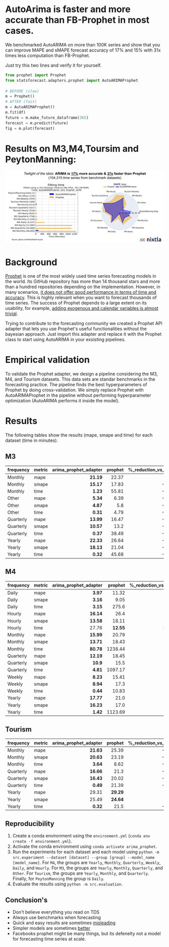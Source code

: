 # AutoArima is faster and more accurate than FB-Prophet in most cases.

We benchmarked AutoARIMA on more than 100K series and show that you can improve MAPE and sMAPE forecast accuracy of 17% and 15% with 31x times less computation than FB-Prophet. 

Just try this two lines and verify it for yourself.

```python
from prophet import Prophet
from statsforecast.adapters.prophet import AutoARIMAProphet

# BEFORE (slow)
m = Prophet()
# AFTER (fast)
m = AutoARIMAProphet()
m.fit(df)
future = m.make_future_dataframe(365)
forecast = m.predict(future)
fig = m.plot(forecast)
```
# Results on M3,M4,Toursim and PeytonManning: 

![comparison](./comparison.png)



# Background

[Prophet](https://github.com/facebook/prophet) is one of the most widely used time series forecasting models in the world. Its GitHub repository has more than 14 thousand stars and more than a hundred repositories depending on the implementation. However, in many scenarios, [it does not offer good performance in terms of time and accuracy](https://analyticsindiamag.com/why-are-people-bashing-facebook-prophet/). This is highly relevant when you want to forecast thousands of time series. The success of Prophet depends to a large extent on its usability, for example, [adding exogenous and calendar variables is almost trivial](https://facebook.github.io/prophet/docs/seasonality,_holiday_effects,_and_regressors.html). 

Trying to contribute to the forecasting community we created a Prophet API adapter that lets you use Prophet's useful functionalities without the bayesian approach. Just import this adapter and replace it with the Prophet class to start using AutoARIMA in your exsisting pipelines.


# Empirical validation

To validate the Prophet adapter, we design a pipeline considering the M3, M4, and Tourism datasets. This data sets are standar benchmarks in the forecasting practice. The pipeline finds the best hyperparameters of Prophet by doing cross-validation. We simply replace Prophet with AutoARIMAProphet in the pipeline without performing hyperparameter optimization (AutoARIMA performs it inside the model).

# Results 

The following tables show the results (mape, smape and time) for each dataset (time in minutes). 

## M3

| frequency   | metric   | arima_prophet_adapter   |   prophet | %_reduction_vs_prophet   |
|:------------|:---------|------------------------:|----------:|-------------------------:|
| Monthly     | mape     | **21.19**               |     22.37 | -5.27%                   |
| Monthly     | smape    | **15.17**               |     17.83 | -14.92%                  |
| Monthly     | time     | **1.23**                |     55.81 | -97.80%                  |
| Other       | mape     | **5.34**                |      6.39 | -16.43%                  |
| Other       | smape    | **4.87**                |      5.8  | -16.03%                  |
| Other       | time     | **0.31**                |      4.79 | -93.53%                  |
| Quarterly   | mape     | **13.99**               |     16.47 | -15.06%                  |
| Quarterly   | smape    | **10.57**               |     13.2  | -19.92%                  |
| Quarterly   | time     | **0.37**                |     38.49 | -99.04%                  |
| Yearly      | mape     | **22.33**               |     26.64 | -16.18%                  |
| Yearly      | smape    | **18.13**               |     21.04 | -13.83%                  |
| Yearly      | time     | **0.32**                |     45.68 | -99.30%                  |

## M4

| frequency   | metric   | arima_prophet_adapter   | prophet   | %_reduction_vs_prophet   |
|:------------|:---------|------------------------:|----------:|-------------------------:|
| Daily       | mape     | **3.97**                | 11.32     | -64.93%                  |
| Daily       | smape    | **3.16**                | 9.05      | -65.08%                  |
| Daily       | time     | **3.15**                | 275.6     | -98.86%                  |
| Hourly      | mape     | **16.14**               | 26.4      | -38.86%                  |
| Hourly      | smape    | **13.58**               | 18.11     | -25.01%                  |
| Hourly      | time     | 27.76                   | **12.55** | 121.20%                  |
| Monthly     | mape     | **15.99**               | 20.79     | -23.09%                  |
| Monthly     | smape    | **13.71**               | 18.43     | -25.61%                  |
| Monthly     | time     | **80.78**               | 1238.44   | -93.48%                  |
| Quarterly   | mape     | **12.19**               | 18.45     | -33.93%                  |
| Quarterly   | smape    | **10.9**                | 15.5      | -29.68%                  |
| Quarterly   | time     | **4.81**                | 1097.17   | -99.56%                  |
| Weekly      | mape     | **8.23**                | 15.41     | -46.59%                  |
| Weekly      | smape    | **8.94**                | 17.3      | -48.32%                  |
| Weekly      | time     | **0.44**                | 10.83     | -95.94%                  |
| Yearly      | mape     | **17.77**               | 21.0      | -15.38%                  |
| Yearly      | smape    | **16.23**               | 17.0      | -4.53%                   |
| Yearly      | time     | **1.42**                | 1123.69   | -99.87%                  |


## Tourism

| frequency   | metric   | arima_prophet_adapter   | prophet   | %_reduction_vs_prophet   |
|:------------|:---------|------------------------:|----------:|-------------------------:|
| Monthly     | mape     | **21.63**               | 25.39     | -14.81%                  |
| Monthly     | smape    | **20.63**               | 23.19     | -11.04%                  |
| Monthly     | time     | **3.64**                | 8.62      | -57.77%                  |
| Quarterly   | mape     | **16.66**               | 21.3      | -21.78%                  |
| Quarterly   | smape    | **16.43**               | 20.02     | -17.93%                  |
| Quarterly   | time     | **0.49**                | 21.39     | -97.71%                  |
| Yearly      | mape     | 29.31                   | **29.29** | 0.07%                    |
| Yearly      | smape    | 25.49                   | **24.64** | 3.45%                    |
| Yearly      | time     | **0.32**                | 21.5      | -98.51%                  |


## Reproducibility


1. Create a conda environment using the `environment.yml` (`conda env create -f environment.yml`).
2. Activate the conda environment using `conda activate arima_prophet`.
3. Run the experiments for each dataset and each model using `python -m src.experiment --dataset [dataset] --group [group] --model_name [model_name]`. For `M4`, the groups are `Yearly`, `Monthly`, `Quarterly`, `Weekly`, `Daily`, and `Hourly`. For `M3`, the groups are `Yearly`, `Monthly`, `Quarterly`, and `Other`. For `Tourism`, the groups are `Yearly`, `Monthly`, and `Quarterly`. Finally, for `PeytonManning` the group is `Daily`.
4. Evaluate the results using `python -m src.evaluation`.

## Conclusion's
* Don't believe everything you read on TDS
* Always use benchmarks when forecasting
* Quick and easy results are sometimes [misleading](https://en.wikipedia.org/wiki/Streetlight_effect) 
* Simpler models are sometimes [better](https://en.wikipedia.org/wiki/Occam%27s_razor)
* Facebooks prophet might be many things, but its defenelty not a model for forecasting time series at scale. 

